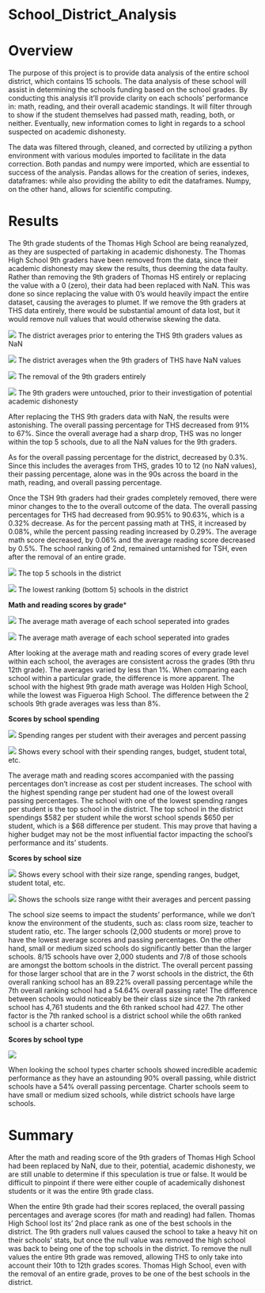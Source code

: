 # School_District_Analysis

# Overview 


The purpose of this project is to provide data analysis of the entire school district, which contains 15 schools. The data analysis of these school will assist in determining the schools funding based on the school grades. By conducting this analysis it’ll provide clarity on each schools’ performance in: math, reading, and their overall academic standings. It will filter through to show if the student themselves had passed math, reading, both, or neither. Eventually, new information comes to light in regards to a school suspected on academic dishonesty. 

The data was filtered through, cleaned, and corrected by utilizing a python environment with various modules imported to facilitate in the data correction. Both pandas and numpy were imported, which are essential to success of the analysis. Pandas allows for the creation of series, indexes, dataframes: while also providing the ability to edit the dataframes. Numpy, on the other hand, allows for scientific computing.

# Results 

The 9th grade students of the Thomas High School are being reanalyzed, as they are suspected of partaking in academic dishonesty.  The Thomas High School 9th graders have been removed from the data, since their academic dishonesty may skew the results, thus deeming the data faulty. Rather than removing the 9th graders of Thomas HS entirely or replacing the value with a 0 (zero), their data had been replaced with NaN. This was done so since replacing the value with 0’s would heavily impact the entire dataset, causing the averages to plumet. If we remove the 9th graders at THS data entirely, there would be substantial amount of data lost, but it would remove null values that would otherwise skewing the data. 

![](images/total_school_avg.png)
The district averages prior to entering the THS 9th graders values as NaN

![](images/9th_grade_nan.png)
The district averages when the 9th graders of THS have NaN values


![](images/THS_w0_9th.png)
The removal of the 9th graders entirely 

![](images/THS_w_9th.png)
The 9th graders were untouched, prior to their investigation of potential academic dishonesty

After replacing the THS 9th graders data with NaN, the results were astonishing. The overall passing percentage for THS decreased from 91% to 67%. Since the overall average had a sharp drop, THS was no longer within the top 5 schools, due to all the NaN values for the 9th graders.


As for the overall passing percentage for the district, decreased by 0.3%. Since this includes the averages from THS, grades 10 to 12 (no NaN values), their passing percentage, alone was in the 90s across the board in the math, reading, and overall passing percentage.

Once the TSH 9th graders had their grades completely removed, there were minor changes to the to the overall outcome of the data. The overall passing percentages for THS had decreased from 90.95% to 90.63%, which is a 0.32% decrease. As for the percent passing math at THS, it increased by 0.08%, while the percent passing reading increased by 0.29%. The average math score decreased, by 0.06% and the average reading score decreased by 0.5%. The school ranking of 2nd, remained untarnished for TSH, even after the removal of an entire grade.

![](images/top_5_.png)
The top 5 schools in the district 

![](images/bottom_5.png)
The lowest ranking (bottom 5) schools in the district


****Math and reading scores by grade*****

![](images/math_grade_avg.png)
The average math average of each school seperated into grades

![](images/reading_grade_avg.png)
The average math average of each school seperated into grades

After looking at the average math and reading scores of every grade level within each school, the averages are consistent across the grades (9th thru 12th grade). The averages varied by less than 1%. When comparing each school within a particular grade, the difference is more apparent. The school with the highest 9th grade math average was Holden High School, while the lowest was Figueroa High School. The difference between the 2 schools 9th grade averages was less than 8%.


****Scores by school spending****

![](images/spending.png)
Spending ranges per student with their averages and percent passing 

![](images/spending_per_student.png)
Shows every school with their spending ranges, budget, student total, etc. 

The average math and reading scores accompanied with the passing percentages don’t increase as cost per student increases. The school with the highest spending range per student had one of the lowest overall passing percentages. The school with one of the lowest spending ranges per student is the top school in the district. The top school in the district spendings $582 per student while the worst school spends $650 per student, which is a $68 difference per student. This may prove that having a higher budget may not be the most influential factor impacting the school’s performance and its’ students. 

****Scores by school size****

![](images/with_school_size.png)
Shows every school with their size range, spending ranges, budget, student total, etc.

![](images/size.png)
Shows the schools size range witht their averages and percent passing

The school size seems to impact the students’ performance, while we don’t know the environment of the students, such as: class room size, teacher to student ratio, etc. The larger schools (2,000 students or more) prove to have the lowest average scores and passing percentages. On the other hand, small or medium sized schools do significantly better than the larger schools. 8/15 schools have over 2,000 students and 7/8 of those schools are amongst the bottom schools in the district. The overall percent passing for those larger school that are in the 7 worst schools in the district, the 6th overall ranking school has an 89.22% overall passing percentage while the 7th overall ranking school had a 54.64% overall passing rate! The difference between schools would noticeably be their class size since the 7th ranked school has 4,761 students and the 6th ranked school had 427. The other factor is the 7th ranked school is a district school while the o6th ranked school is a charter school.

****Scores by school type****

![](images/type.png)

When looking the school types charter schools showed incredible academic performance as they have an astounding 90% overall passing, while district schools have a 54% overall passing percentage. Charter schools seem to have small or medium sized schools, while district schools have large schools.



# Summary 

After the math and reading score of the 9th graders of Thomas High School had been replaced by NaN, due to their, potential, academic dishonesty, we are still unable to determine if this speculation is true or false. It would be difficult to pinpoint if there were either couple of academically dishonest students or it was the entire 9th grade class. 

When the entire 9th grade had their scores replaced, the overall passing percentages and average scores (for math and reading) had fallen. Thomas High School lost its’ 2nd place rank as one of the best schools in the district. The 9th graders null values caused the school to take a heavy hit on their schools’ stats, but once the null value was removed the high school was back to being one of the top schools in the district. To remove the null values the entire 9th grade was removed, allowing THS to only take into account their 10th to 12th grades scores. Thomas High School, even with the removal of an entire grade, proves to be one of the best schools in the district. 
